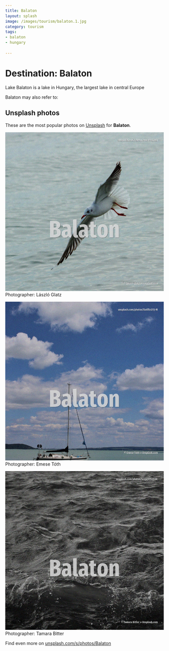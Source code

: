 ```yaml
---
title: Balaton
layout: splash
image: /images/tourism/balaton.1.jpg
category: tourism
tags:
- balaton
- hungary

---
```

# Destination: Balaton

Lake Balaton is a lake in Hungary, the largest lake in central Europe

Balaton may also refer to: 

 
## Unsplash photos
These are the most popular photos on [Unsplash](https://unsplash.com) for **Balaton**.
 
![Balaton](/images/tourism/balaton.1.jpg)
Photographer:  László Glatz
 
![Balaton](/images/tourism/balaton.2.jpg)
Photographer:  Emese Tóth
 
![Balaton](/images/tourism/balaton.3.jpg)
Photographer:  Tamara Bitter
 
Find even more on [unsplash.com/s/photos/Balaton](https://unsplash.com/s/photos/Balaton)
 

